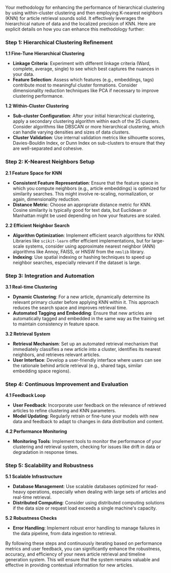 Your methodology for enhancing the performance of hierarchical clustering by using within-cluster clustering and then employing K-nearest neighbors (KNN) for article retrieval sounds solid. It effectively leverages the hierarchical nature of data and the localized precision of KNN. Here are explicit details on how you can enhance this methodology further:

### Step 1: Hierarchical Clustering Refinement
**1.1 Fine-Tune Hierarchical Clustering**
   - **Linkage Criteria**: Experiment with different linkage criteria (Ward, complete, average, single) to see which best captures the nuances in your data.
   - **Feature Selection**: Assess which features (e.g., embeddings, tags) contribute most to meaningful cluster formations. Consider dimensionality reduction techniques like PCA if necessary to improve clustering performance.

**1.2 Within-Cluster Clustering**
   - **Sub-cluster Configuration**: After your initial hierarchical clustering, apply a secondary clustering algorithm within each of the 25 clusters. Consider algorithms like DBSCAN or more hierarchical clustering, which can handle varying densities and sizes of data clusters.
   - **Cluster Validation**: Use internal validation metrics like silhouette scores, Davies-Bouldin Index, or Dunn Index on sub-clusters to ensure that they are well-separated and cohesive.

### Step 2: K-Nearest Neighbors Setup
**2.1 Feature Space for KNN**
   - **Consistent Feature Representation**: Ensure that the feature space in which you compute neighbors (e.g., article embeddings) is optimized for similarity searches. This might involve re-scaling, normalization, or again, dimensionality reduction.
   - **Distance Metric**: Choose an appropriate distance metric for KNN. Cosine similarity is typically good for text data, but Euclidean or Manhattan might be used depending on how your features are scaled.

**2.2 Efficient Neighbor Search**
   - **Algorithm Optimization**: Implement efficient search algorithms for KNN. Libraries like `scikit-learn` offer efficient implementations, but for large-scale systems, consider using approximate nearest neighbor (ANN) algorithms like Annoy, FAISS, or HNSW from the `nmslib` library.
   - **Indexing**: Use spatial indexing or hashing techniques to speed up neighbor searches, especially relevant if the dataset is large.

### Step 3: Integration and Automation
**3.1 Real-time Clustering**
   - **Dynamic Clustering**: For a new article, dynamically determine its relevant primary cluster before applying KNN within it. This approach reduces the search space and improves retrieval time.
   - **Automated Tagging and Embedding**: Ensure that new articles are automatically tagged and embedded in the same way as the training set to maintain consistency in feature space.

**3.2 Retrieval System**
   - **Retrieval Mechanism**: Set up an automated retrieval mechanism that immediately classifies a new article into a cluster, identifies its nearest neighbors, and retrieves relevant articles.
   - **User Interface**: Develop a user-friendly interface where users can see the rationale behind article retrieval (e.g., shared tags, similar embedding space regions).

### Step 4: Continuous Improvement and Evaluation
**4.1 Feedback Loop**
   - **User Feedback**: Incorporate user feedback on the relevance of retrieved articles to refine clustering and KNN parameters.
   - **Model Updating**: Regularly retrain or fine-tune your models with new data and feedback to adapt to changes in data distribution and content.

**4.2 Performance Monitoring**
   - **Monitoring Tools**: Implement tools to monitor the performance of your clustering and retrieval system, checking for issues like drift in data or degradation in response times.

### Step 5: Scalability and Robustness
**5.1 Scalable Infrastructure**
   - **Database Management**: Use scalable databases optimized for read-heavy operations, especially when dealing with large sets of articles and real-time retrieval.
   - **Distributed Computing**: Consider using distributed computing solutions if the data size or request load exceeds a single machine's capacity.

**5.2 Robustness Checks**
   - **Error Handling**: Implement robust error handling to manage failures in the data pipeline, from data ingestion to retrieval.

By following these steps and continuously iterating based on performance metrics and user feedback, you can significantly enhance the robustness, accuracy, and efficiency of your news article retrieval and timeline generation system. This will ensure that the system remains valuable and effective in providing contextual information for new articles.